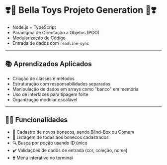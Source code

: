 # ❣️🎁 Bella Toys Projeto Generation 🎁❣️

- Node.js + TypeScript
- Paradigma de Orientação a Objetos (POO)
- Modularização de Código
- Entrada de dados com `readline-sync`

---

## 📚 Aprendizados Aplicados

- Criação de classes e métodos
- Estruturação com responsabilidades separadas
- Manipulação de dados em arrays como "banco" em memória
- Uso de interfaces para tipagem forte
- Organização modular escalável

---

## 👩‍💻 Funcionalidades

- 🎁 Cadastro de novos bonecos, sendo Blind-Box ou Comum
- 📝 Listagem de todas aos bonecos cadastrados
- 🔍 Busca por poção usando ID único
- ✔️ Validações de dados de entrada (cor, coleção, nome)
- ❣️ Menu interativo no terminal
